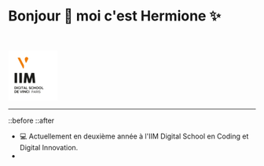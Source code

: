 <!DOCTYPE html>
<html lang="en">
<head>
    <meta charset="UTF-8">
    <meta name="viewport" content="width=device-width, initial-scale=1.0">
    <title>Document</title>
</head>
<body>

# Bonjour :wave: moi c'est Hermione :sparkles:

<br><br>
<img src="image/logo_iim.png" alt="IIM" width="20%" height="20%" box-sizing="content-box">

<hr>
    ::before
    ::after
</hr>
    
* :computer: Actuellement en deuxième année à l'IIM Digital School en Coding et Digital Innovation.
* 


</body>
</html>




